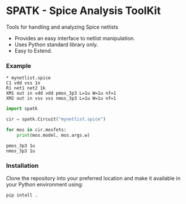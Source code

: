# SPATK - Spice Analysis ToolKit

Tools for handling and analyzing Spice netlists

* Provides an easy interface to netlist manipulation.
* Uses Python standard library only.
* Easy to Extend. 

### Example 

```spice
* mynetlist.spice
C1 vdd vss 1n
R1 net1 net2 1k
XM1 out in vdd vdd pmos_3p3 L=1u W=1u nf=1
XM2 out in vss vss nmos_3p3 L=1u W=1u nf=1
```

```python
import spatk

cir = spatk.Circuit("mynetlist.spice")

for mos in cir.mosfets:
    print(mos.model, mos.args.w)
``` 

```
pmos_3p3 1u
nmos_3p3 1u
```

### Installation

Clone the repository into your preferred location and 
make it available in your Python environment using:

```shell
pip intall .
```
